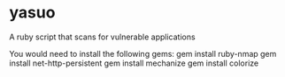 yasuo
=====

A ruby script that scans for vulnerable applications

You would need to install the following gems:
gem install ruby-nmap
gem install net-http-persistent
gem install mechanize
gem install colorize
